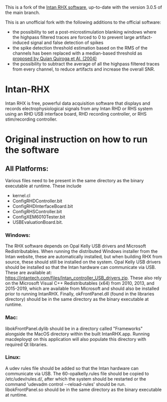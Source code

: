 This is a fork of the [Intan RHX software](https://github.com/Intan-Technologies/Intan-RHX), up-to-date with the version 3.0.5 of the main branch.

This is an unofficial fork with the following additions to the official software:
- the possibility to set a post-microstimulation blanking windows where the highpass filtered traces are forced to 0 to prevent large artifact-induced signal and false detection of spikes
- the spike detection threshold estimation based on the RMS of the channels has been replaced with a median-based threshold as [proposed by Quian Quiroga et Al. (2004)](http://www.scholarpedia.org/article/Spike_sorting#Step_ii.29_Spike_Detection)
- the possibility to subtract the average of all the highpass filtered traces from every channel, to reduce artifacts and increase the overall SNR.

# Intan-RHX

Intan RHX is free, powerful data acquisition software that displays and records electrophysiological signals from any Intan RHD or RHS system using an RHD USB interface board, RHD recording controller, or RHS stim/recording controller.

# Original instruction on how to run the software

## All Platforms:

Various files need to be present in the same directory as the binary executable at runtime. These include
* kernel.cl
* ConfigRHDController.bit
* ConfigRHDInterfaceBoard.bit
* ConfigRHSController.bit
* ConfigXEM6010Tester.bit
* USBEvaluationBoard.bit.

### Windows:

The RHX software depends on Opal Kelly USB drivers and Microsoft Redistributables. When running the distributed Windows installer from the Intan website, these are automatically installed, but when building RHX from source, these should still be installed on the system. Opal Kelly USB drivers should be installed so that the Intan hardware can communicate via USB. These are available at: https://intantech.com/files/Intan_controller_USB_drivers.zip. These also rely on the Microsoft Visual C++ Redistributables (x64) from 2010, 2013, and 2015-2019, which are available from Microsoft and should also be installed prior to running IntanRHX. Finally, okFrontPanel.dll (found in the libraries directory) should be in the same directory as the binary executable at runtime.

### Mac:

libokFrontPanel.dylib should be in a directory called "Frameworks" alongside the MacOS directory within the built IntanRHX.app. Running macdeployqt on this application will also populate this directory with required Qt libraries.

### Linux:

A udev rules file should be added so that the Intan hardware can communicate via USB. The 60-opalkelly.rules file should be copied to /etc/udev/rules.d/, after which the system should be restarted or the command 'udevadm control --reload-rules' should be run. libokFrontPanel.so should be in the same directory as the binary executable at runtime. 

